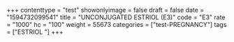 +++
contenttype = "test"
showonlyimage = false
draft = false
date = "1594732099541"
title = "UNCONJUGATED ESTRIOL (E3)"
code = "E3"
rate = "1000"
hc = "100"
weight = 55673
categories = ["test-PREGNANCY"]
tags = ["ESTRIOL "]
+++

